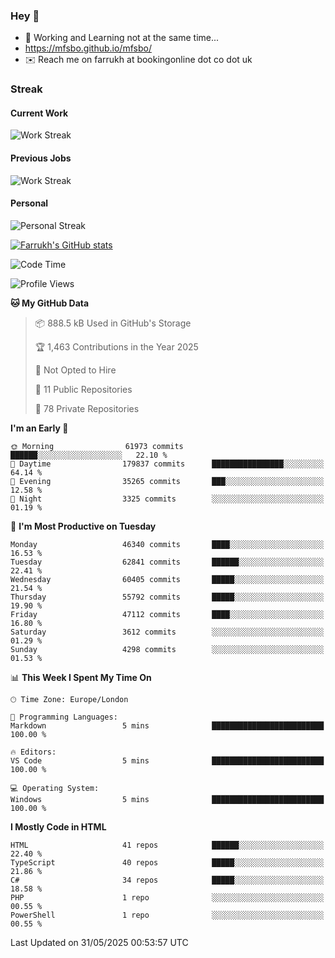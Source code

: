 ### Hey 👋

- 🏃 Working and Learning not at the same time...
- https://mfsbo.github.io/mfsbo/
- ✉️ Reach me on farrukh at bookingonline dot co dot uk

### Streak
#### Current Work
![Work Streak](https://streak-stats.demolab.com/?user=mfsbo)
#### Previous Jobs
![Work Streak](https://streak-stats.demolab.com/?user=farrukhcw)
#### Personal
![Personal Streak](https://streak-stats.demolab.com/?user=farrukhsubhani)

[![Farrukh's GitHub stats](https://github-readme-stats.vercel.app/api?username=mfsbo&hide=stars&count_private=true)](https://github.com/mfsbo/)

<!--START_SECTION:waka-->
![Code Time](http://img.shields.io/badge/Code%20Time-917%20hrs%2040%20mins-blue)

![Profile Views](http://img.shields.io/badge/Profile%20Views-3-blue)

**🐱 My GitHub Data** 

> 📦 888.5 kB Used in GitHub's Storage 
 > 
> 🏆 1,463 Contributions in the Year 2025
 > 
> 🚫 Not Opted to Hire
 > 
> 📜 11 Public Repositories 
 > 
> 🔑 78 Private Repositories 
 > 
**I'm an Early 🐤** 

```text
🌞 Morning                61973 commits       ██████░░░░░░░░░░░░░░░░░░░   22.10 % 
🌆 Daytime                179837 commits      ████████████████░░░░░░░░░   64.14 % 
🌃 Evening                35265 commits       ███░░░░░░░░░░░░░░░░░░░░░░   12.58 % 
🌙 Night                  3325 commits        ░░░░░░░░░░░░░░░░░░░░░░░░░   01.19 % 
```
📅 **I'm Most Productive on Tuesday** 

```text
Monday                   46340 commits       ████░░░░░░░░░░░░░░░░░░░░░   16.53 % 
Tuesday                  62841 commits       ██████░░░░░░░░░░░░░░░░░░░   22.41 % 
Wednesday                60405 commits       █████░░░░░░░░░░░░░░░░░░░░   21.54 % 
Thursday                 55792 commits       █████░░░░░░░░░░░░░░░░░░░░   19.90 % 
Friday                   47112 commits       ████░░░░░░░░░░░░░░░░░░░░░   16.80 % 
Saturday                 3612 commits        ░░░░░░░░░░░░░░░░░░░░░░░░░   01.29 % 
Sunday                   4298 commits        ░░░░░░░░░░░░░░░░░░░░░░░░░   01.53 % 
```


📊 **This Week I Spent My Time On** 

```text
🕑︎ Time Zone: Europe/London

💬 Programming Languages: 
Markdown                 5 mins              █████████████████████████   100.00 % 

🔥 Editors: 
VS Code                  5 mins              █████████████████████████   100.00 % 

💻 Operating System: 
Windows                  5 mins              █████████████████████████   100.00 % 
```

**I Mostly Code in HTML** 

```text
HTML                     41 repos            ██████░░░░░░░░░░░░░░░░░░░   22.40 % 
TypeScript               40 repos            █████░░░░░░░░░░░░░░░░░░░░   21.86 % 
C#                       34 repos            █████░░░░░░░░░░░░░░░░░░░░   18.58 % 
PHP                      1 repo              ░░░░░░░░░░░░░░░░░░░░░░░░░   00.55 % 
PowerShell               1 repo              ░░░░░░░░░░░░░░░░░░░░░░░░░   00.55 % 
```




 Last Updated on 31/05/2025 00:53:57 UTC
<!--END_SECTION:waka-->
<!--
**mfsbo/mfsbo** is a ✨ _special_ ✨ repository because its `README.md` (this file) appears on your GitHub profile.

Here are some ideas to get you started:

- 🔭 I’m currently working on ...
- 🌱 I’m currently learning ...
- 👯 I’m looking to collaborate on ...
- 🤔 I’m looking for help with ...
- 💬 Ask me about ...
- 📫 How to reach me: ...
- 😄 Pronouns: ...
- ⚡ Fun fact: ...
-->
